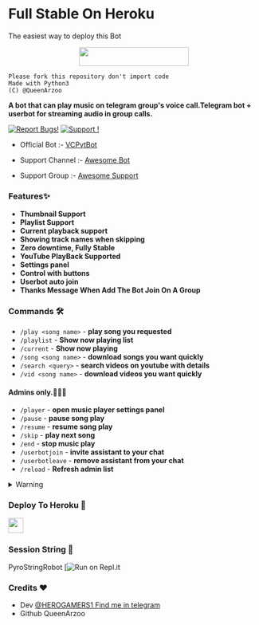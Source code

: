 # Full Stable On Heroku
The easiest way to deploy this Bot
<p align="center"><a href="https://heroku.com/deploy?template=https://github.com/QueenArzoo/VCPlayBot"> <img src="https://img.shields.io/badge/Deploy%20To%20Heroku-blueviolet?style=for-the-badge&logo=heroku" width="220" height="38.45"/></a></p>


```
Please fork this repository don't import code
Made with Python3
(C) @QueenArzoo

```

**A bot that can play music on telegram group's voice call.Telegram bot + userbot for streaming audio in group calls.**

[![Report Bugs!](https://badgen.net/badge/🐞%20Report%20/Bugs/red)](https://t.me/AwesomeSupport)
[![Support !](https://badgen.net/badge/Support%20/Group/blue)](https://telegram.dog/AwesomeSupport)

- Official Bot :- [VCPvtBot](http://t.me/VCPvtBot)

- Support Channel :- [Awesome Bot](http://t.me/LaylaList)

- Support Group :- [Awesome Support](http://t.me/AwesomeSupport)


### Features✨

- **Thumbnail Support**
- **Playlist Support**
- **Current playback support**
- **Showing track names when skipping**
- **Zero downtime, Fully Stable**
- **YouTube PlayBack Supported**
- **Settings panel**
- **Control with buttons**
- **Userbot auto join**
- **Thanks Message When Add The Bot Join On A Group**


### Commands 🛠
- `/play <song name>` - **play song you requested**
- `/playlist` - **Show now playing list**
- `/current` - **Show now playing**
- `/song <song name>` - **download songs you want quickly**
- `/search <query>` - **search videos on youtube with details**
- `/vid <song name>` - **download videos you want quickly**

#### Admins only.👮🏻‍♂️
- `/player` - **open music player settings panel**
- `/pause` - **pause song play**
- `/resume` - **resume song play**
- `/skip` - **play next song**
- `/end` - **stop music play**
- `/userbotjoin` - **invite assistant to your chat**
- `/userbotleave` - **remove assistant from your chat**
- `/reload` - **Refresh admin list**

<details>
  <summary>Warning</summary>

```
Please fork this repository don't import code
Made with Python3
(C) @QueenArzoo
Copyright permission under GNU General Public License v3.0
License -> https://github.com/QueenArzoo/VCPvtBot/blob/main/LICENSE
```
</details>

### Deploy To Heroku 📡</h4>

<p align="left">
  <a href="https://heroku.com/deploy?template=https://github.com/QueenArzoo/VCPvtBot">
     <img height="30px" src="https://img.shields.io/badge/Deploy%20To%20Heroku-blueviolet?style=for-the-badge&logo=heroku">
  </a>

### Session String 📼
PyroStringRobot
[![Run on Repl.it](https://replit.com/@QueenArzoo/VCPlayBot)


### Credits ❤

- Dev [@HEROGAMERS1 Find me in telegram](https://t.me/HEROGAMERS1)
- Github QueenArzoo  
